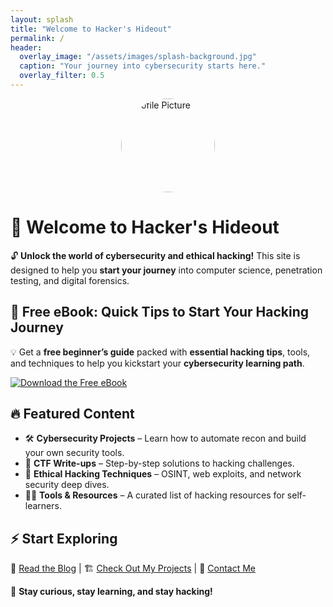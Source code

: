 ```yaml
---
layout: splash
title: "Welcome to Hacker's Hideout"
permalink: /
header:
  overlay_image: "/assets/images/splash-background.jpg"
  caption: "Your journey into cybersecurity starts here."
  overlay_filter: 0.5
---
```


<img src="/assets/images/avatar.png" alt="Profile Picture" width="150" height="150" style="border-radius: 50%; display: block; margin: auto;">

# 🚀 Welcome to Hacker's Hideout

🔓 **Unlock the world of cybersecurity and ethical hacking!** This site is designed to help you **start your journey** into computer science, penetration testing, and digital forensics.

## 📖 Free eBook: Quick Tips to Start Your Hacking Journey
💡 Get a **free beginner’s guide** packed with **essential hacking tips**, tools, and techniques to help you kickstart your **cybersecurity learning path**.

[![Download the Free eBook](https://img.shields.io/badge/Download-eBook-blue?style=for-the-badge)](/assets/files/free-hacking-ebook.pdf)

## 🔥 Featured Content
- 🛠 **Cybersecurity Projects** – Learn how to automate recon and build your own security tools.
- 🎯 **CTF Write-ups** – Step-by-step solutions to hacking challenges.
- 🚀 **Ethical Hacking Techniques** – OSINT, web exploits, and network security deep dives.
- 🏴‍☠️ **Tools & Resources** – A curated list of hacking resources for self-learners.

## ⚡ Start Exploring
🔗 [Read the Blog](/blog/) | 🏗️ [Check Out My Projects](/projects/) | 💬 [Contact Me](/contact/)

📡 **Stay curious, stay learning, and stay hacking!**

